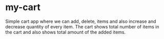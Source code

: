 # my-cart
Simple cart app where we can add, delete, items and also increase and decrease quantity of every item. The cart shows total number of items in the cart and also shows total amount of the added items.
